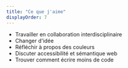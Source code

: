 ```yaml
---
title: "Ce que j'aime"
displayOrder: 7
---
```


- Travailler en collaboration interdisciplinaire
- Changer d'idée
- Réfléchir à propos des couleurs
- Discuter accessibilité et sémantique web
- Trouver comment écrire moins de code
